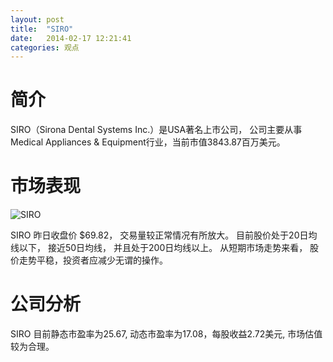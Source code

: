 ```yaml
---
layout: post
title:  "SIRO"
date:   2014-02-17 12:21:41
categories: 观点
---
```


# 简介
SIRO（Sirona Dental Systems Inc.）是USA著名上市公司，
公司主要从事Medical Appliances & Equipment行业，当前市值3843.87百万美元。

# 市场表现

![SIRO](http://finviz.com/chart.ashx?t=SIRO&ty=c&ta=1&p=d&s=l)

SIRO 昨日收盘价 $69.82，
交易量较正常情况有所放大。
目前股价处于20日均线以下，
接近50日均线，
并且处于200日均线以上。
从短期市场走势来看，
股价走势平稳，投资者应减少无谓的操作。

# 公司分析
SIRO 目前静态市盈率为25.67, 动态市盈率为17.08，每股收益2.72美元,
市场估值较为合理。
